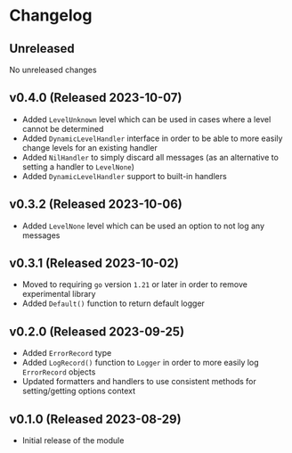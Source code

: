 # Changelog

## Unreleased

No unreleased changes

## v0.4.0 (Released 2023-10-07)

* Added `LevelUnknown` level which can be used in cases where a level cannot be determined
* Added `DynamicLevelHandler` interface in order to be able to more easily change levels for an existing handler
* Added `NilHandler` to simply discard all messages (as an alternative to setting a handler to `LevelNone`)
* Added `DynamicLevelHandler` support to built-in handlers
  
## v0.3.2 (Released 2023-10-06)

* Added `LevelNone` level which can be used an option to not log any messages
  
## v0.3.1 (Released 2023-10-02)

* Moved to requiring `go` version `1.21` or later in order to remove experimental library
* Added `Default()` function to return default logger

## v0.2.0 (Released 2023-09-25)

* Added `ErrorRecord` type
* Added `LogRecord()` function to `Logger` in order to more easily log `ErrorRecord` objects
* Updated formatters and handlers to use consistent methods for setting/getting options context
  
## v0.1.0 (Released 2023-08-29)

* Initial release of the module
